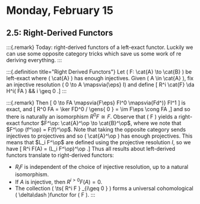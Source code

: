 # Monday, February 15


## 2.5: Right-Derived Functors

:::{.remark}
Today: right-derived functors of a left-exact functor.
Luckily we can use some opposite category tricks which save us some work of re deriving everything.
:::


:::{.definition title="Right Derived Functors"}
Let \( F: \cat{A} \to \cat{B}  \) be left-exact where \( \cat{A} \) has enough injectives.
Given \( A \in \cat{A} \), fix an injective resolution \( 0 \to A \mapsvia{\eps} I\) and define
\[
R^i \cat{F} \da H^i( FA ) && i \geq 0 
.\]
:::


:::{.remark}
Then 
\[
0 \to FA \mapsvia{F\eps} FI^0 \mapsvia{Fd^)} FI^1
\]
is exact,
and 
\[
R^0 FA = \ker FD^0 / \gens{ 0 } = \im F\eps \cong FA
,\]
and so there is naturally an isomorphism $R^0 F \cong F$.
Observe that \( F \) yields a right-exact functor $F^\op: \cat{A}^\op \to \cat{B}^\op$, where we note that $F^\op (f^\op) = F(f)^\op$.
Note that taking the opposite category sends injectives to projectives and so \( \cat{A}^\op \) has enough projectives.
This means that $L_i F^\op$ are defined using the projective resolution $I$, so we have
\[
R^i F(A) = (L_i F^\op)^\op
.\]
Thus all results about left-derived functors translate to right-derived functors:

- $R_i F$ is independent of the choice of injective resolution, up to a natural isomorphism.
- If $A$ is injective, then $R^{i>0} F(A) = 0$.
- The collection \( \ts{ R^i F } _{i\geq 0 } \) forms a universal cohomological \( \delta\dash \)functor for \( F \).
:::



